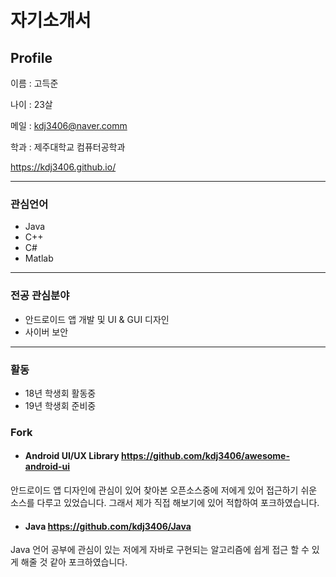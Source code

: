 # 자기소개서



## Profile


이름 : 고득준

나이 : 23살

메일 : kdj3406@naver.comm

학과 : 제주대학교 컴퓨터공학과

https://kdj3406.github.io/ 

<hr/>

### 관심언어

- Java
- C++
- C#
- Matlab

<hr/>

### 전공 관심분야
- 안드로이드 앱 개발 및 UI & GUI 디자인
- 사이버 보안 

<hr/>

### 활동
- 18년 학생회 활동중
- 19년 학생회 준비중

### Fork
- #### Android UI/UX Library  https://github.com/kdj3406/awesome-android-ui
안드로이드 앱 디자인에 관심이 있어 찾아본 오픈소스중에 저에게 있어 접근하기 쉬운 소스를 다루고 있었습니다. 그래서 제가 직접 해보기에 있어 적합하여 포크하였습니다.

- #### Java https://github.com/kdj3406/Java
Java 언어 공부에 관심이 있는 저에게 자바로 구현되는 알고리즘에 쉽게 접근 할 수 있게 해줄 것 같아 포크하였습니다.
 
